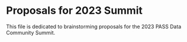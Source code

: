 # Proposals for 2023 Summit
This file is dedicated to brainstorming proposals for the 2023 PASS Data Community Summit.

